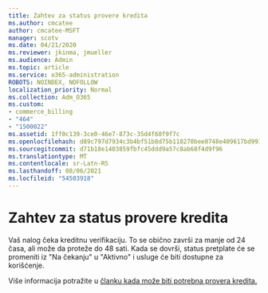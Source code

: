 ```yaml
---
title: Zahtev za status provere kredita
ms.author: cmcatee
author: cmcatee-MSFT
manager: scotv
ms.date: 04/21/2020
ms.reviewer: jkinma, jmueller
ms.audience: Admin
ms.topic: article
ms.service: o365-administration
ROBOTS: NOINDEX, NOFOLLOW
localization_priority: Normal
ms.collection: Adm_O365
ms.custom:
- commerce_billing
- "464"
- "1500022"
ms.assetid: 1ff0c139-3ce0-46e7-873c-35d4f60f9f7c
ms.openlocfilehash: d89c797d7934c3b4bf51b8d75b118270bee0748e409617bd991b9eb1a38ce5c9
ms.sourcegitcommit: d71b18e1403859fbfc45ddd9a57c8ab68f4d9f96
ms.translationtype: MT
ms.contentlocale: sr-Latn-RS
ms.lasthandoff: 08/06/2021
ms.locfileid: "54503918"
---
```

# <a name="credit-check-status-request"></a>Zahtev za status provere kredita

Vaš nalog čeka kreditnu verifikaciju. To se obično završi za manje od 24 časa, ali može da proteže do 48 sati. Kada se dovrši, status pretplate će se promeniti iz "Na čekanju" u "Aktivno" i usluge će biti dostupne za korišćenje.

Više informacija potražite u [članku kada može biti potrebna provera kredita.](/microsoft-365/commerce/billing-and-payments/pay-for-your-subscription#pay-by-invoice-check-or-eft)
